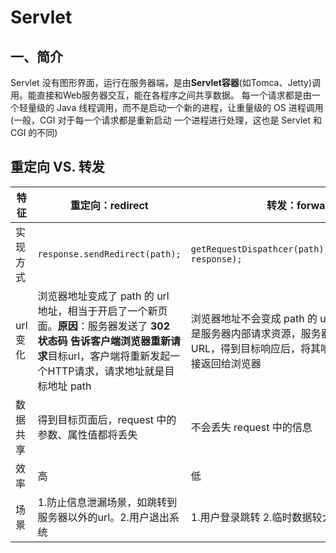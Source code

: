 # Servlet
## 一、简介
Servlet 没有图形界面，运行在服务器端，是由**Servlet容器**(如Tomca、Jetty)调用。能直接和Web服务器交互，能在各程序之间共享数据。
每一个请求都是由一个轻量级的 Java 线程调用，而不是启动一个新的进程，让重量级的 OS 进程调用(一般，CGI 对于每一个请求都是重新启动
一个进程进行处理，这也是 Servlet 和 CGI 的不同)

## 重定向 VS. 转发
| **特征** | **重定向：redirect** | **转发：forward** |
| --- | --- | --- |
| 实现方式 | `response.sendRedirect(path);` | `getRequestDispathcer(path).forward(request, response);` |
| url变化 | 浏览器地址变成了 path 的 url 地址，相当于开启了一个新页面。**原因**：服务器发送了 **302 **状态码 告诉客户端浏览器**重新请求**目标url，客户端将重新发起一个HTTP请求，请求地址就是目标地址 path | 浏览器地址不会变成 path 的 url 地址。**原因**：这是服务器内部请求资源，服务器将直接访问目标 URL，得到目标响应后，将其响应内容读取，再直接返回给浏览器 |
| 数据共享 | 得到目标页面后，request 中的参数、属性值都将丢失 | 不会丢失 request 中的信息 |
| 效率 | 高 | 低 |
| 场景 | 1.防止信息泄漏场景，如跳转到服务器以外的url。2.用户退出系统 | 1.用户登录跳转  2.临时数据较大 |



